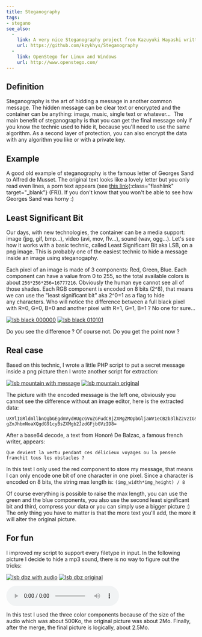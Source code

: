 ```yaml
---
title: Steganography
tags:
- stegano
see_also:
  -
    link: A very nice Steganography project from Kazuyuki Hayashi written in PHP
    url: https://github.com/kzykhys/Steganography
  -
    link: OpenStego for Linux and Windows
    url: http://www.openstego.com/
---
```

## Definition

Steganography is the art of hidding a message in another common message. 
The hidden message can be clear text or encrypted and the container can be anything: image, music, single text or whatever... 
The main benefit of steganography is that you can get the final message only if you know the technic used to hide it, because you'll need to use the same algorithm. 
As a second layer of protection, you can also encrypt the data with any algorithm you like or with a private key.

<!--more-->

## Example

A good old example of steganography is the famous letter of Georges Sand to Alfred de Musset. 
The original text looks like a lovely letter but you only read even lines, a porn text appears (see [this link](http://5ko.free.fr/fr/sand.html){:class="flashlink" target="_blank"} (FR)). 
If you don't know that you won't be able to see how Georges Sand was horny :)

## Least Significant Bit

Our days, with new technologies, the container can be a media support: image (jpg, gif, bmp...), video (avi, mov, flv...), sound (wav, ogg...). 
Let's see how it works with a basic technic, called Least Significant Bit aka LSB, on a png image. 
This is probably one of the easiest technic to hide a message inside an image using steganogaphy.

Each pixel of an image is made of 3 components: Red, Green, Blue. Each component can have a value from 0 to 255, so the total available colors is about `256*256*256=16777216`. 
Obviously the human eye cannot see all of those shades. 
Each RGB component is encoded on 8 bits (2^8), that means we can use the "least significant bit" aka 2^0=1 as a flag to hide any characters. 
Who will notice the difference between a full black pixel with R=0, G=0, B=0 and another pixel with R=1, G=1, B=1 ? No one for sure...

[![lsb black 000000](/images/lsb-black-000000.png)](/images/lsb-black-000000.png)
[![lsb black 010101](/images/lsb-black-010101.png)](/images/lsb-black-010101.png)

Do you see the difference ? Of course not. Do you get the point now ?

## Real case

Based on this technic, I wrote a little PHP script to put a secret message inside a png picture then I wrote another script for extraction:

[![lsb mountain with message](/images/lsb-mountain-message.png)](/images/lsb-mountain-message.png)
[![lsb mountain original](/images/lsb-mountain-empty.png)](/images/lsb-mountain-empty.png)

The picture with the encoded message is the left one, obviously you cannot see the difference without an image editor, here is the extracted data:

~~~
UXVlIGRldmllbnQgbGEgdmVydHUgcGVuZGFudCBjZXMgZMOpbGljaWV1eCB2b3lhZ2VzIG91IGxhIHBlbnPDqWU
gZnJhbmNoaXQgdG91cyBsZXMgb2JzdGFjbGVzID8=
~~~

After a base64 decode, a text from Honoré De Balzac, a famous french writer, appears:

`Que devient la vertu pendant ces délicieux voyages ou la pensée franchit tous les obstacles ?`

In this test I only used the red component to store my message, that means I can only encode one bit of one character in one pixel. 
Since a character is encoded on 8 bits, the string max length is:
`(img_width*img_height) / 8`

Of course everything is possible to raise the max length, you can use the green and the blue components, you also use the second least significant bit and third, 
compress your data or you can simply use a bigger picture :) The only thing you have to matter is that the more text you'll add, the more it will alter the original picture.

## For fun

I improved my script to support every filetype in input. 
In the following picture I decide to hide a mp3 sound, there is no way to figure out the tricks:

[![lsb dbz with audio](/images/lsb-dbz-message.png)](/images/lsb-dbz-message.png)
[![lsb dbz original](/images/lsb-dbz-empty.png)](/images/lsb-dbz-empty.png)

<audio src="/images/lsb_dbz.mp3" controls="controls"></audio>

In this test I used the three color components because of the size of the audio which was about 500Ko, the original picture was about 2Mo. 
Finally, after the merge, the final picture is logically, about 2.5Mo.
